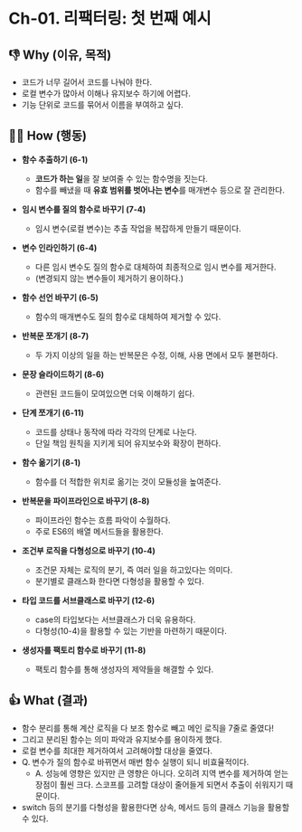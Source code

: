 # Ch-01. 리팩터링: 첫 번째 예시

## 👎 Why (이유, 목적)

- 코드가 너무 길어서 코드를 나눠야 한다.
- 로컬 변수가 많아서 이해나 유지보수 하기에 어렵다.
- 기능 단위로 코드를 묶어서 이름을 부여하고 싶다.

## 👨‍💻 How (행동)

- **함수 추출하기 (6-1)**

  - **코드가 하는 일**을 잘 보여줄 수 있는 함수명을 짓는다.
  - 함수를 빼냈을 때 **유효 범위를 벗어나는 변수**를 매개변수 등으로 잘 관리한다.

- **임시 변수를 질의 함수로 바꾸기 (7-4)**

  - 임시 변수(로컬 변수)는 추출 작업을 복잡하게 만들기 때문이다.

- **변수 인라인하기 (6-4)**

  - 다른 임시 변수도 질의 함수로 대체하여 최종적으로 임시 변수를 제거한다.
  - (변경되지 않는 변수들이 제거하기 용이하다.)

- **함수 선언 바꾸기 (6-5)**

  - 함수의 매개변수도 질의 함수로 대체하여 제거할 수 있다.

- **반복문 쪼개기 (8-7)**

  - 두 가지 이상의 일을 하는 반복문은 수정, 이해, 사용 면에서 모두 불편하다.

- **문장 슬라이드하기 (8-6)**

  - 관련된 코드들이 모여있으면 더욱 이해하기 쉽다.

- **단계 쪼개기 (6-11)**

  - 코드를 상태나 동작에 따라 각각의 단계로 나눈다.
  - 단일 책임 원칙을 지키게 되어 유지보수와 확장이 편하다.

- **함수 옮기기 (8-1)**

  - 함수를 더 적합한 위치로 옮기는 것이 모듈성을 높여준다.

- **반복문을 파이프라인으로 바꾸기 (8-8)**

  - 파이프라인 함수는 흐름 파악이 수월하다.
  - 주로 ES6의 배열 메서드들을 활용한다.

- **조건부 로직을 다형성으로 바꾸기 (10-4)**

  - 조건문 자체는 로직의 분기, 즉 여러 일을 하고있다는 의미다.
  - 분기별로 클래스화 한다면 다형성을 활용할 수 있다.

- **타입 코드를 서브클래스로 바꾸기 (12-6)**

  - case의 타입보다는 서브클래스가 더욱 유용하다.
  - 다형성(10-4)을 활용할 수 있는 기반을 마련하기 때문이다.

- **생성자를 팩토리 함수로 바꾸기 (11-8)**
  - 팩토리 함수를 통해 생성자의 제약들을 해결할 수 있다.

## 👍 What (결과)

- 함수 분리를 통해 계산 로직을 다 보조 함수로 빼고 메인 로직을 7줄로 줄였다!
- 그리고 분리된 함수는 의미 파악과 유지보수를 용이하게 했다.
- 로컬 변수를 최대한 제거하여서 고려해야할 대상을 줄였다.
- Q. 변수가 질의 함수로 바뀌면서 매번 함수 실행이 되니 비효율적이다.
  - A. 성능에 영향은 있지만 큰 영향은 아니다. 오히려 지역 변수를 제거하여 얻는 장점이 훨씬 크다. 스코프를 고려할 대상이 줄어들게 되면서 추출이 쉬워지기 때문이다.
- switch 등의 분기를 다형성을 활용한다면 상속, 메서드 등의 클래스 기능을 활용할 수 있다.
